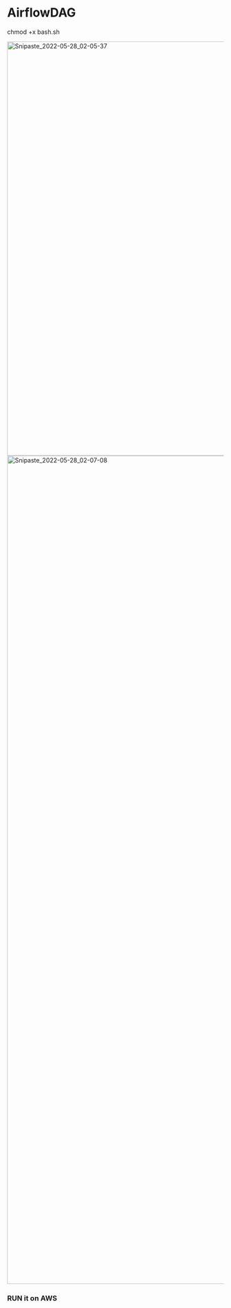 # AirflowDAG

chmod +x bash.sh

<img width="960" alt="Snipaste_2022-05-28_02-05-37" src="https://user-images.githubusercontent.com/37290277/170803847-1d9918a5-170b-4b1f-94d5-972561008f22.png">

<img width="1920" alt="Snipaste_2022-05-28_02-07-08" src="https://user-images.githubusercontent.com/37290277/170803842-3965ccb4-0190-417b-91f0-eb2b0ed485a5.png">

### RUN it on AWS